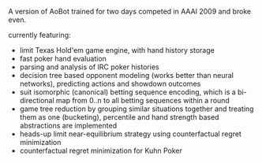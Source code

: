 A version of AoBot trained for two days competed in AAAI 2009 and broke even.

currently featuring:
  * limit Texas Hold'em game engine, with hand history storage
  * fast poker hand evaluation
  * parsing and analysis of IRC poker histories
  * decision tree based opponent modeling (works better than neural networks), predicting actions and showdown outcomes
  * suit isomorphic (canonical) betting sequence encoding, which is a bi-directional map from 0..n to all betting sequences within a round
  * game tree reduction by grouping similar situations together and treating them as one (bucketing), percentile and hand strength based abstractions are implemented
  * heads-up limit near-equilibrium strategy using counterfactual regret minimization
  * counterfactual regret minimization for Kuhn Poker